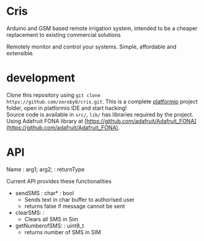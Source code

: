# Cris
Arduino and GSM based remote irrigation system, intended to be a cheaper replacement to existing commercial solutions

Remotely monitor and control your systems. Simple, affordable and extensible.


# development
Clone this repository using `git clone https://github.com/zeroby0/cris.git`. This is a complete [platformio](http://platformio.org) project folder, open in platformio IDE and start hacking!  
Source code is available in `src/`, `lib/` has libraries required by the project.  Using Adafruit FONA library at [https://github.com/adafruit/Adafruit_FONA](https://github.com/adafruit/Adafruit_FONA).

# API

Name : arg1; arg2; : returnType

Current API provides these functionalities
- sendSMS : char* : bool
  * Sends text in char buffer to authorised user
  * returns false if message cannot be sent
- clearSMS: :
  * Clears all SMS in Sim
- getNumberofSMS: : uint8_t
  * returns number of SMS in SIM
